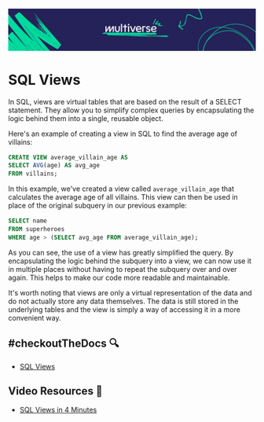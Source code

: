 ![MV Logo](/logo.jpg)

# SQL Views
In SQL, views are virtual tables that are based on the result of a SELECT statement. They allow you to simplify complex queries by encapsulating the logic behind them into a single, reusable object.

Here's an example of creating a view in SQL to find the average age of villains:
```sql
CREATE VIEW average_villain_age AS
SELECT AVG(age) AS avg_age
FROM villains;
```
In this example, we've created a view called `average_villain_age` that calculates the average age of all villains. This view can then be used in place of the original subquery in our previous example:

```sql
SELECT name
FROM superheroes
WHERE age > (SELECT avg_age FROM average_villain_age);
```
As you can see, the use of a view has greatly simplified the query. By encapsulating the logic behind the subquery into a view, we can now use it in multiple places without having to repeat the subquery over and over again. This helps to make our code more readable and maintainable.

It's worth noting that views are only a virtual representation of the data and do not actually store any data themselves. The data is still stored in the underlying tables and the view is simply a way of accessing it in a more convenient way.

## #checkoutTheDocs 🔍
- [SQL Views](https://www.w3schools.com/sql/sql_view.asp)

## Video Resources 🎥
- [SQL Views in 4 Minutes](https://www.youtube.com/watch?v=vLLkNI-vkV8)
